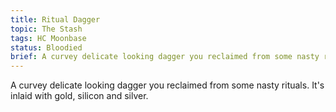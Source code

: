 ```yaml
---
title: Ritual Dagger
topic: The Stash
tags: HC Moonbase
status: Bloodied
brief: A curvey delicate looking dagger you reclaimed from some nasty rituals. 
---
```


A curvey delicate looking dagger you reclaimed from some nasty rituals. It's inlaid with gold, silicon and silver. 